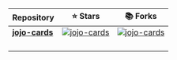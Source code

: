 | Repository | ⭐ Stars | 📚 Forks |
|-----------------------------------------------------------|--------------------------------------------------------------------------------------------------------------------------------------------------------|---------------------------------------------------------------------------------------------------------------------------------------------------------|
| [**jojo-cards**](https://github.com/mvximenko/jojo-cards) | [![jojo-cards](https://img.shields.io/github/stars/mvximenko/jojo-cards?style=flat-square&labelColor=343b41)](https://github.com/mvximenko/jojo-cards) | [![jojo-cards](https://img.shields.io/github/forks/mvximenko/jojo-cards?style=flat-square&labelColor=343b41)](https://github.com/mvximenko/jojo-cards)                                                                                                                                                                                                               |
|   |   |   |
|   |   |   |
|   |   |   |
|   |   |   |
